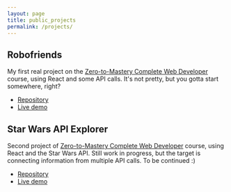 ```yaml
---
layout: page
title: public_projects
permalink: /projects/
---
```


## Robofriends

My first real project on the [Zero-to-Mastery Complete Web Developer](https://www.udemy.com/course/the-complete-web-developer-zero-to-mastery/) course, using React and some API calls. It's not pretty, but you gotta start somewhere, right?

* [Repository](https://github.com/bitbeckers/ztm-robofriends)
* [Live demo](https://bitbeckers.com/ztm-robofriends/)

## Star Wars API Explorer

Second project of [Zero-to-Mastery Complete Web Developer](https://www.udemy.com/course/the-complete-web-developer-zero-to-mastery/) course, using React and the Star Wars API. Still work in progress, but the target is connecting information from multiple API calls. To be continued :)

* [Repository](https://github.com/bitbeckers/ztm-swapi)
* [Live demo](https://bitbeckers.com/ztm-swapi/)